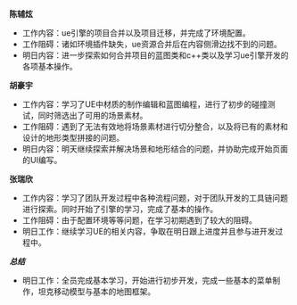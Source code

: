 **陈辅炫**
- 工作内容：ue引擎的项目合并以及项目迁移，并完成了环境配置。
- 工作阻碍：诸如环境插件缺失，ue资源合并后在内容侧滑边找不到的问题。
- 明日内容：进一步探索如何合并项目的蓝图类和c++类以及学习ue引擎开发的各项基本操作。

**胡豪宇**
- 工作内容：学习了UE中材质的制作编辑和蓝图编程，进行了初步的碰撞测试，同时筛选出了可用的场景素材。
- 工作阻碍：遇到了无法有效地将场景素材进行切分整合，以及将已有的素材和设计的地形类型拼接的问题。
- 明日内容：明天继续探索并解决场景和地形结合的问题，并协助完成开始页面的UI编写。

**张瑞欣**

- 工作内容：学习了团队开发过程中各种流程问题，对于团队开发的工具链问题进行探索。同时开始了引擎的学习，完成了基本的操作。
- 工作阻碍：由于配置环境等等问题，在学习初期遇到了较大的阻碍。
- 明日工作：继续学习UE的相关内容，争取在明日跟上进度并且参与进开发过程中。



***总结***
- 明日工作：全员完成基本学习，开始进行初步开发，完成一些基本的菜单制作，坦克移动模型与基本的地图框架。